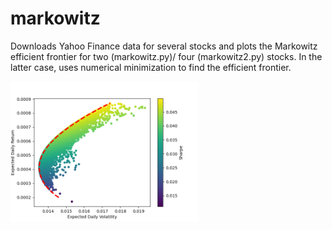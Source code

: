 # markowitz
Downloads Yahoo Finance data for several stocks and plots the Markowitz efficient frontier for two (markowitz.py)/ four (markowitz2.py) stocks. 
In the latter case, uses numerical minimization to find the efficient frontier.

<img src="markowitz2.png" width="300">
